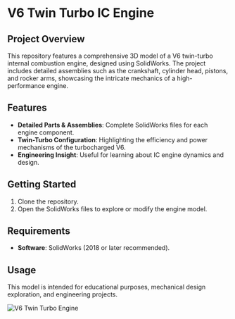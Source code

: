 # V6 Twin Turbo IC Engine

## Project Overview
This repository features a comprehensive 3D model of a V6 twin-turbo internal combustion engine, designed using SolidWorks. The project includes detailed assemblies such as the crankshaft, cylinder head, pistons, and rocker arms, showcasing the intricate mechanics of a high-performance engine.

## Features
- **Detailed Parts & Assemblies**: Complete SolidWorks files for each engine component.
- **Twin-Turbo Configuration**: Highlighting the efficiency and power mechanisms of the turbocharged V6.
- **Engineering Insight**: Useful for learning about IC engine dynamics and design.

## Getting Started
1. Clone the repository.
2. Open the SolidWorks files to explore or modify the engine model.

## Requirements
- **Software**: SolidWorks (2018 or later recommended).

## Usage
This model is intended for educational purposes, mechanical design exploration, and engineering projects.

![V6 Twin Turbo Engine](V6/engine_model.png)

